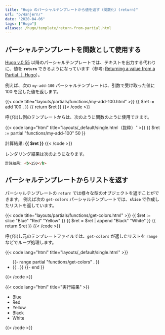 ```yaml
---
title: "Hugo のパーシャルテンプレートから値を返す（関数化）(return)"
url: "p/4anjern/"
date: "2020-04-06"
tags: ["Hugo"]
aliases: /hugo/template/return-from-partial.html
---
```


パーシャルテンプレートを関数として使用する
----

[Hugo v.0.55](https://github.com/gohugoio/hugo/issues/5783) 以降のパーシャルテンプレートでは、テキストを出力する代わりに、値を __`return`__ できるようになっています（参考: [Returning a value from a Partial ｜ Hugo](https://gohugo.io/templates/partials/#returning-a-value-from-a-partial)）。

例えば、次の `my-add-100` パーシャルテンプレートは、引数で受け取った値に 100 を足した値を返します。

{{< code title="layouts/partials/functions/my-add-100.html" >}}
{{ $ret := add 100 . }}
{{ return $ret }}
{{< /code >}}

呼び出し側のテンプレートからは、次のように関数のように使用できます。

{{< code lang="html" title="layouts/_default/single.html（抜粋）" >}}
{{ $ret := partial "functions/my-add-100" 50 }}

計算結果: <b>{{ $ret }}</b>
{{< /code >}}

レンダリング結果は次のようになります。

```html
計算結果: <b>150</b>
```


パーシャルテンプレートからリストを返す
----

パーシャルテンプレートの `return` では様々な型のオブジェクトを返すことができます。
例えば次の `get-colors` パーシャルテンプレートでは、__`slice`__ で作成したリストを返しています。

{{< code title="layouts/partials/functions/get-colors.html" >}}
{{ $ret := slice "Blue" "Red" "Yellow" }}
{{ $ret = $ret | append "Black" "White" }}
{{ return $ret }}
{{< /code >}}

呼び出し元のテンプレートファイルでは、`get-colors` が返したリストを `range` などでループ処理します。

{{< code lang="html" title="layouts/_default/single.html" >}}
<ul>
  {{- range partial "functions/get-colors" . }}
    <li>{{ . }}
  {{- end }}
</ul>
{{< /code >}}

{{< code lang="html" title="実行結果" >}}
<ul>
  <li>Blue
  <li>Red
  <li>Yellow
  <li>Black
  <li>White
</ul>
{{< /code >}}

